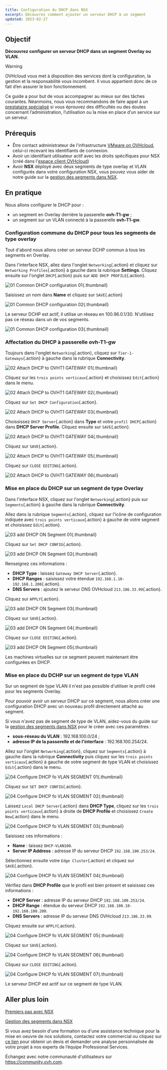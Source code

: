 ```yaml
---
title: Configuration du DHCP dans NSX
excerpt: Découvrez comment ajouter un serveur DHCP à un segment
updated: 2023-02-27
---
```


## Objectif

**Découvrez configurer un serveur DHCP dans un segment Overlay ou VLAN.**

> [!warning]
> OVHcloud vous met à disposition des services dont la configuration, la gestion et la responsabilité vous incombent. Il vous appartient donc de ce fait d’en assurer le bon fonctionnement.
>
> Ce guide a pour but de vous accompagner au mieux sur des tâches courantes. Néanmoins, nous vous recommandons de faire appel à un [prestataire spécialisé](https://partner.ovhcloud.com/fr/) si vous éprouvez des difficultés ou des doutes concernant l’administration, l’utilisation ou la mise en place d’un service sur un serveur.
>

## Prérequis

- Être contact administrateur de l'infrastructure [VMware on OVHcloud](https://www.ovhcloud.com/fr/enterprise/products/hosted-private-cloud/), celui-ci recevant les identifiants de connexion.
- Avoir un identifiant utilisateur actif avec les droits spécifiques pour NSX (créé dans l'[espace client OVHcloud](https://www.ovh.com/auth/?action=gotomanager&from=https://www.ovh.com/fr/&ovhSubsidiary=fr))
- Avoir **NSX** déployé avec deux segments de type overlay et VLAN configurés dans votre configuration NSX, vous pouvez vous aider de notre guide sur la [gestion des segments dans NSX](nsx-02-segment-management1.).

## En pratique

Nous allons configurer le DHCP pour : 

- un segment en Overlay derrière la passerelle **ovh-T1-gw** ;
- un segment sur un VLAN connecté à la passerelle **ovh-T1-gw**.

### Configuration commune du DHCP pour tous les segments de type overlay

Tout d'abord nous allons créer un serveur DCHP commun à tous les segments en Overlay.

Dans l'interface NSX, allez dans l'onglet `Networking`{.action} et cliquez sur `Networking Profiles`{.action} à gauche dans la rubrique **Settings**. Cliquez ensuite sur l'onglet `DHCP`{.action} puis sur `ADD DHCP PROFILE`{.action}.

![01 Common DHCP configuration 01](01-common-dhcp-configuration01.png){.thumbnail}

Saisissez un nom dans **Name** et cliquez sur `SAVE`{.action}

![01 Common DHCP configuration 02](01-common-dhcp-configuration02.png){.thumbnail}

Le serveur DCHP est actif, il utilise un réseau en 100.96.0.1/30. N'utilisez pas ce réseau dans un de vos segments.

![01 Common DHCP configuration 03](01-common-dhcp-configuration03.png){.thumbnail}

### Affectation du DHCP à passerelle ovh-T1-gw

Toujours dans l'onglet `Networking`{.action}, cliquez sur `Tier-1-Gateways`{.action} à gauche dans la rubrique **Connectivity**.

![02 Attach DHCP to OVHT1 GATEWAY 01](02-attach-dhcp-to-ovht1-gateway01.png){.thumbnail}

Cliquez sur les `trois points verticaux`{.action} et choisissez `Edit`{.action} dans le menu.

![02 Attach DHCP to OVHT1 GATEWAY 02](02-attach-dhcp-to-ovht1-gateway02.png){.thumbnail}

Cliquez sur `Set DHCP Configuration`{.action}.

![02 Attach DHCP to OVHT1 GATEWAY 03](02-attach-dhcp-to-ovht1-gateway03.png){.thumbnail}

Choississez `DHCP Server`{.action} dans **Type** et votre `profil DHCP`{.action} dans **DHCP Server Profile**. Cliquez ensuite sur `SAVE`{.action}.

![02 Attach DHCP to OVHT1 GATEWAY 04](02-attach-dhcp-to-ovht1-gateway04.png){.thumbnail}

Cliquez sur `SAVE`{.action}.

![02 Attach DHCP to OVHT1 GATEWAY 05](02-attach-dhcp-to-ovht1-gateway05.png){.thumbnail}

Cliquez sur `CLOSE EDITING`{.action}.

![02 Attach DHCP to OVHT1 GATEWAY 06](02-attach-dhcp-to-ovht1-gateway06.png){.thumbnail}

### Mise en place du DHCP sur un segment de type Overlay

Dans l'interface NSX, cliquez sur l'onglet `Networking`{.action} puis sur `Segments`{.action} à gauche dans la rubrique **Connectivity**.

Allez dans la rubrique `Segments`{.action}, cliquez sur l'icône de configuration indiquée avec `trois points verticaux`{.action} à gauche de votre segment et choisissez `Edit`{.action}.

![03 add DHCP ON Segment 01](03-configure-dhcp-overlay-segment01.png){.thumbnail}

Cliquez sur `Set DHCP CONFIG`{.action}.

![03 add DHCP ON Segment 02](03-configure-dhcp-overlay-segment02.png){.thumbnail}

Renseignez ces informations :

- **DHCP Type** : laissez `Gateway DHCP Server`{.action}.
- **DHCP Ranges** : saisissez votre étendue `192.168.1.10-192.168.1.200`{.action}.
- **DNS Servers** : ajoutez le serveur DNS OVHcloud `213.186.33.99`{.action}.

Cliquez sur `APPLY`{.action}.

![03 add DHCP ON Segment 03](03-configure-dhcp-overlay-segment03.png){.thumbnail}

Cliquez sur `SAVE`{.action}.

![03 add DHCP ON Segment 04](03-configure-dhcp-overlay-segment04.png){.thumbnail}

Cliquez sur `CLOSE EDITING`{.action}.

![03 add DHCP ON Segment 05](03-configure-dhcp-overlay-segment05.png){.thumbnail}

Les machines virtuelles sur ce segment peuvent maintenant être configurées en DHCP.

### Mise en place du DCHP sur un segment de type VLAN

Sur un segment de type VLAN il n'est pas possible d'utiliser le profil créé pour les segments Overlay. 

Pour pouvoir avoir un serveur DHCP sur ce segment, nous allons créer une configuration DHCP avec un nouveau profil directement attaché au segment.

Si vous n'avez pas de segment de type de VLAN, aidez-vous du guide sur la [gestion des segments dans NSX](nsx-02-segment-management1.) pour le créer avec ces paramètres :

- **sous-réseau du VLAN** : 192.168.100.0/24 ;
- **adresse IP de la passerelle et de l'interface** : 192.168.100.254/24.

Allez sur l'onglet `Networking`{.action}, cliquez sur `Segments`{.action} à gauche dans la rubrique **Connectivity** puis cliquez sur les `trois points verticaux`{.action} à gauche de votre segment de type VLAN et choisissez `Edit`{.action} dans le menu.

![04 Configure DHCP fo VLAN SEGMENT 01](04-configure-dhcp-for-vlan-segment-01.png){.thumbnail} 

Cliquez sur `SET DHCP CONFIG`{.action}.

![04 Configure DHCP fo VLAN SEGMENT 02](04-configure-dhcp-for-vlan-segment-02.png){.thumbnail} 

Laissez `Local DHCP Server`{.action} dans **DHCP Type**, cliquez sur les `trois points verticaux`{.action} à droite de **DHCP Profile** et choisissez `Create New`{.action} dans le menu.

![04 Configure DHCP fo VLAN SEGMENT 03](04-configure-dhcp-for-vlan-segment-03.png){.thumbnail}

Saisissez ces informations :

- **Name** : laissez `DHCP-VLAN100`.
- **Server IP Address** : adresse IP du serveur DHCP `192.168.100.253/24`.

Sélectionnez ensuite votre `Edge Cluster`{.action} et cliquez sur `SAVE`{.action}.

![04 Configure DHCP fo VLAN SEGMENT 04](04-configure-dhcp-for-vlan-segment-04.png){.thumbnail}

Vérifiez dans **DHCP Profile** que le profil est bien présent et saisissez ces informations :

- **DHCP Server** : adresse IP du serveur DHCP `192.168.100.253/24`.
- **DHCP Range** : étendue du serveur DHCP `192.168.100.10-192.168.100.200`.
- **DNS Servers** : adresse IP du serveur DNS OVHcloud `213.186.33.99`.

Cliquez ensuite sur `APPLY`{.action}.

![04 Configure DHCP fo VLAN SEGMENT 05](04-configure-dhcp-for-vlan-segment-05.png){.thumbnail}

Cliquez sur `SAVE`{.action}.

![04 Configure DHCP fo VLAN SEGMENT 06](04-configure-dhcp-for-vlan-segment-06.png){.thumbnail}

Cliquez sur `CLOSE EDITING`{.action}.

![04 Configure DHCP fo VLAN SEGMENT 07](04-configure-dhcp-for-vlan-segment-07.png){.thumbnail}

Le serveur DHCP est actif sur ce segment de type VLAN.

## Aller plus loin

[Premiers pas avec NSX](nsx-01-first-steps1.)

[Gestion des segments dans NSX](nsx-02-segment-management1.)

Si vous avez besoin d'une formation ou d'une assistance technique pour la mise en oeuvre de nos solutions, contactez votre commercial ou cliquez sur [ce lien](https://www.ovhcloud.com/fr/professional-services/) pour obtenir un devis et demander une analyse personnalisée de votre projet à nos experts de l’équipe Professional Services.

Échangez avec notre communauté d'utilisateurs sur <https://community.ovh.com>.
